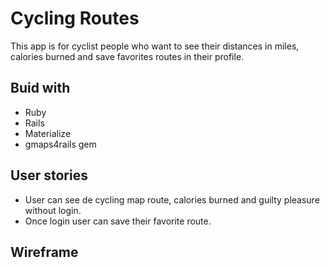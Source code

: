 # Cycling Routes

This app is for cyclist people who want to see their distances in miles, calories burned and save favorites routes in their profile.

## Buid with
* Ruby
* Rails
* Materialize
* gmaps4rails gem


## User stories
* User can see de cycling map route, calories burned and guilty pleasure without login.
* Once login user can save their favorite route.


## Wireframe








